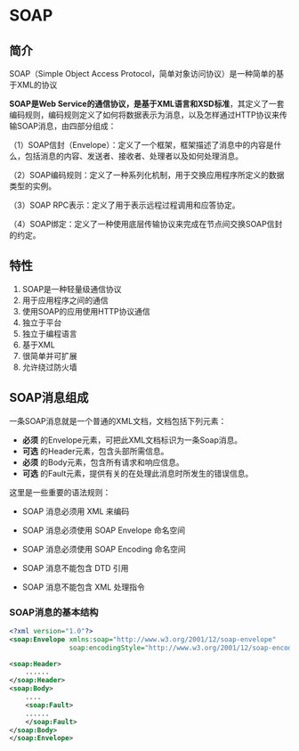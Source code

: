 # SOAP

## 简介

SOAP（Simple Object Access Protocol，简单对象访问协议）是一种简单的基于XML的协议

**SOAP是Web Service的通信协议，是基于XML语言和XSD标准**，其定义了一套编码规则，编码规则定义了如何将数据表示为消息，以及怎样通过HTTP协议来传输SOAP消息，由四部分组成：

（1）SOAP信封（Envelope）：定义了一个框架，框架描述了消息中的内容是什么，包括消息的内容、发送者、接收者、处理者以及如何处理消息。

（2）SOAP编码规则：定义了一种系列化机制，用于交换应用程序所定义的数据类型的实例。

（3）SOAP RPC表示：定义了用于表示远程过程调用和应答协定。

（4）SOAP绑定：定义了一种使用底层传输协议来完成在节点间交换SOAP信封的约定。

## 特性

1. SOAP是一种轻量级通信协议
2. 用于应用程序之间的通信
3. 使用SOAP的应用使用HTTP协议通信
4. 独立于平台
5. 独立于编程语言
6. 基于XML
7. 很简单并可扩展
8. 允许绕过防火墙

## SOAP消息组成

一条SOAP消息就是一个普通的XML文档，文档包括下列元素：

- **必须** 的Envelope元素，可把此XML文档标识为一条Soap消息。
- **可选** 的Header元素，包含头部所需信息。
- **必须** 的Body元素，包含所有请求和响应信息。
- **可选** 的Fault元素，提供有关的在处理此消息时所发生的错误信息。

这里是一些重要的语法规则：

* SOAP 消息必须用 XML 来编码

* SOAP 消息必须使用 SOAP Envelope 命名空间

* SOAP 消息必须使用 SOAP Encoding 命名空间

* SOAP 消息不能包含 DTD 引用

* SOAP 消息不能包含 XML 处理指令

### SOAP消息的基本结构

```xml
<?xml version="1.0"?>
<soap:Envelope xmlns:soap="http://www.w3.org/2001/12/soap-envelope"
               soap:encodingStyle="http://www.w3.org/2001/12/soap-encoding">

<soap:Header>
    ......
</soap:Header>
<soap:Body>
    ....
    <soap:Fault>
    ......
    </soap:Fault>
</soap:Body>
</soap:Envelope>
```

